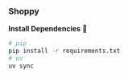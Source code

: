### Shoppy


**Install Dependencies** 🚀
```bash
# pip
pip install -r requirements.txt
# uv
uv sync
```